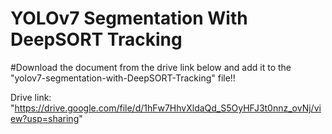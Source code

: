 # YOLOv7 Segmentation With DeepSORT Tracking


#Download the document from the drive link below and add it to the "yolov7-segmentation-with-DeepSORT-Tracking" file!!

Drive link: "https://drive.google.com/file/d/1hFw7HhvXldaQd_S5OyHFJ3t0nnz_ovNj/view?usp=sharing"


